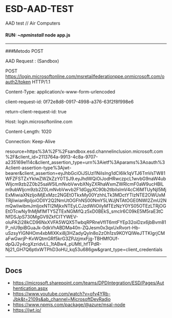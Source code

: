 # ESD-AAD-TEST
AAD test  // Air Computers 

#### RUN: ~$npm install   ~$node app.js 
-----------------------------------------------------------------------------------------------------------------------------------------
###Metodo POST

AAD Request : (Sandbox)

POST https://login.microsoftonline.com/msretailfederationppe.onmicrosoft.com/oauth2/token HTTP/1.1

Content-Type: application/x-www-form-urlencoded

client-request-id: 0f72e8d8-0917-4998-a376-63f2f8f998e6

return-client-request-id: true

Host: login.microsoftonline.com

Content-Length: 1020

Connection: Keep-Alive

resource=https%3A%2F%2Fsandbox.esd.channelinclusion.microsoft.com%2F&client_id=2113764a-9913-4c8a-9707-a235169e114c&client_assertion_type=urn%3Aietf%3Aparams%3Aoauth%3Aclient-assertion-type%3Ajwt-bearer&client_assertion=eyJhbGciOiJSUzI1NiIsIng1dCI6Ik1qVTJ6TmVsTW81WFZFSTZxYkIwZWZkZzY0TSJ9.eyJhdWQiOiJodHRwczpcL1wvbG9naW4ubWljcm9zb2Z0b25saW5lLmNvbVwvbXNyZXRhaWxmZWRlcmF0aW9ucHBlLm9ubWljcm9zb2Z0LmNvbVwvb2F1dGgyXC90b2tlbiIsImV4cCI6MTUyNjI5MjExMiwiaXNzIjoiMjExMzc2NGEtOTkxMy00YzhhLTk3MDctYTIzNTE2OWUxMTRjIiwianRpIjoiODllY2Q2NmUtOGFhNS00NmY5LWJjNTAtOGE0NWI2ZmU2NmQwIiwibmJmIjoxNTI2MjkxNTEyLCJzdWIiOiIyMTEzNzY0YS05OTEzLTRjOGEtOTcwNy1hMjM1MTY5ZTExNGMifQ.z5xD0BEkS_smclr6C09kE5M5raE3tCNfDSJpS730MgGV9ZkfCITYWEV-oluPA2i28kCD96NxXVFA5WQX5TwbqRPRneVfIT6mtFYEp32oiDzx6jbBvm81P_niU9piBGuaJk-0dkVhABDMa40n-ZQJesm0x3qxUxRvort-Hb-uSzsyYIGNHOm4xbMIXKxi8j3HZadyQyln8o2zOh1zs9KOYQIWeJTTKIgrjCMaFwGwrjP-KvWQtmGRf5krG3ZPJzjmxFjg-TBHMfOUf-dpQJ2y4cgXzridvLL_1tABw4_pUMtl_hfTPdR-Nj21_GH7Q6ptlxWTPhD3oHU_kq53u686gw&grant_type=client_credentials

---------------------------------------------------------------------------

## Docs
- https://microsoft.sharepoint.com/teams/DPDIntegration/ESD/Pages/Authentication.aspx
- https://www.youtube.com/watch?v=ofv4YRb-Jbk&t=2109s&ab_channel=MicrosoftDevRadio
- https://www.npmjs.com/package/@azure/msal-node
- https://jwt.io/
